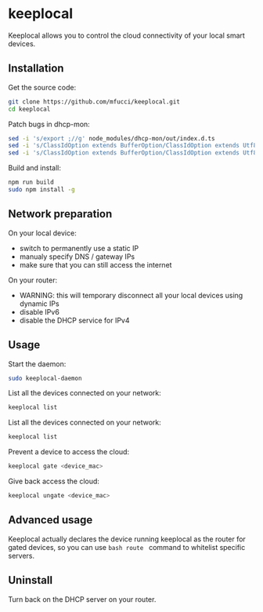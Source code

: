 # keeplocal

Keeplocal allows you to control the cloud connectivity of your local smart devices.

## Installation

Get the source code:
```bash
git clone https://github.com/mfucci/keeplocal.git
cd keeplocal
```

Patch bugs in dhcp-mon:
```bash
sed -i 's/export ;//g' node_modules/dhcp-mon/out/index.d.ts
sed -i 's/ClassIdOption extends BufferOption/ClassIdOption extends Utf8Option/g' node_modules/dhcp-mon/out/index.d.ts
sed -i 's/ClassIdOption extends BufferOption/ClassIdOption extends Utf8Option/g' node_modules/dhcp-mon/out/index.js
```

Build and install:
```bash
npm run build
sudo npm install -g
```

## Network preparation

On your local device:
* switch to permanently use a static IP
* manualy specify DNS / gateway IPs
* make sure that you can still access the internet

On your router:
* WARNING:  this will temporary disconnect all your local devices using dynamic IPs
* disable IPv6
* disable the DHCP service for IPv4

## Usage

Start the daemon:
```bash
sudo keeplocal-daemon
```

List all the devices connected on your network:
```bash
keeplocal list
```

List all the devices connected on your network:
```bash
keeplocal list
```

Prevent a device to access the cloud:
```bash
keeplocal gate <device_mac>
```

Give back access the cloud:
```bash
keeplocal ungate <device_mac>
```

## Advanced usage

Keeplocal actually declares the device running keeplocal as the router for gated devices, so you can use ```bash route ``` command to whitelist specific servers.

## Uninstall

Turn back on the DHCP server on your router.
